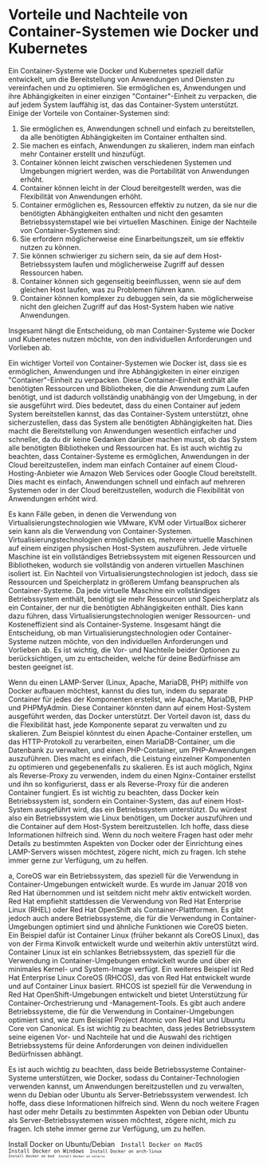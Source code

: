 # Vorteile und Nachteile von Container-Systemen wie Docker und Kubernetes

Ein Container-Systeme wie Docker und Kubernetes speziell dafür entwickelt, um die Bereitstellung von Anwendungen und Diensten zu vereinfachen und zu optimieren. Sie ermöglichen es, Anwendungen und ihre Abhängigkeiten in einer einzigen "Container"-Einheit zu verpacken, die auf jedem System lauffähig ist, das das Container-System unterstützt.
Einige der Vorteile von Container-Systemen sind:
1. Sie ermöglichen es, Anwendungen schnell und einfach zu bereitstellen, da alle benötigten Abhängigkeiten im Container enthalten sind.
2. Sie machen es einfach, Anwendungen zu skalieren, indem man einfach mehr Container erstellt und hinzufügt.
3. Container können leicht zwischen verschiedenen Systemen und Umgebungen migriert werden, was die Portabilität von Anwendungen erhöht.
4. Container können leicht in der Cloud bereitgestellt werden, was die Flexibilität von Anwendungen erhöht.
5. Container ermöglichen es, Ressourcen effektiv zu nutzen, da sie nur die benötigten Abhängigkeiten enthalten und nicht den gesamten Betriebssystemstapel wie bei virtuellen Maschinen.
Einige der Nachteile von Container-Systemen sind:
1. Sie erfordern möglicherweise eine Einarbeitungszeit, um sie effektiv nutzen zu können.
2. Sie können schwieriger zu sichern sein, da sie auf dem Host-Betriebssystem laufen und möglicherweise Zugriff auf dessen Ressourcen haben.
3. Container können sich gegenseitig beeinflussen, wenn sie auf dem gleichen Host laufen, was zu Problemen führen kann.
4. Container können komplexer zu debuggen sein, da sie möglicherweise nicht den gleichen Zugriff auf das Host-System haben wie native Anwendungen.


Insgesamt hängt die Entscheidung, ob man Container-Systeme wie Docker und Kubernetes nutzen möchte, von den individuellen Anforderungen und Vorlieben ab. 

Ein wichtiger Vorteil von Container-Systemen wie Docker ist, dass sie es ermöglichen, Anwendungen und ihre Abhängigkeiten in einer einzigen "Container"-Einheit zu verpacken. Diese Container-Einheit enthält alle benötigten Ressourcen und Bibliotheken, die die Anwendung zum Laufen benötigt, und ist dadurch vollständig unabhängig von der Umgebung, in der sie ausgeführt wird.
Dies bedeutet, dass du einen Container auf jedem System bereitstellen kannst, das das Container-System unterstützt, ohne sicherzustellen, dass das System alle benötigten Abhängigkeiten hat. Dies macht die Bereitstellung von Anwendungen wesentlich einfacher und schneller, da du dir keine Gedanken darüber machen musst, ob das System alle benötigten Bibliotheken und Ressourcen hat.
Es ist auch wichtig zu beachten, dass Container-Systeme es ermöglichen, Anwendungen in der Cloud bereitzustellen, indem man einfach Container auf einem Cloud-Hosting-Anbieter wie Amazon Web Services oder Google Cloud bereitstellt. Dies macht es einfach, Anwendungen schnell und einfach auf mehreren Systemen oder in der Cloud bereitzustellen, wodurch die Flexibilität von Anwendungen erhöht wird.

Es kann Fälle geben, in denen die Verwendung von Virtualisierungstechnologien wie VMware, KVM oder VirtualBox sicherer sein kann als die Verwendung von Container-Systemen. Virtualisierungstechnologien ermöglichen es, mehrere virtuelle Maschinen auf einem einzigen physischen Host-System auszuführen. Jede virtuelle Maschine ist ein vollständiges Betriebssystem mit eigenen Ressourcen und Bibliotheken, wodurch sie vollständig von anderen virtuellen Maschinen isoliert ist. 
Ein Nachteil von Virtualisierungstechnologien ist jedoch, dass sie Ressourcen und Speicherplatz in größerem Umfang beanspruchen als Container-Systeme. Da jede virtuelle Maschine ein vollständiges Betriebssystem enthält, benötigt sie mehr Ressourcen und Speicherplatz als ein Container, der nur die benötigten Abhängigkeiten enthält. Dies kann dazu führen, dass Virtualisierungstechnologien weniger Ressourcen- und Kosteneffizient sind als Container-Systeme.
Insgesamt hängt die Entscheidung, ob man Virtualisierungstechnologien oder Container-Systeme nutzen möchte, von den individuellen Anforderungen und Vorlieben ab. Es ist wichtig, die Vor- und Nachteile beider Optionen zu berücksichtigen, um zu entscheiden, welche für deine Bedürfnisse am besten geeignet ist.


Wenn du einen LAMP-Server (Linux, Apache, MariaDB, PHP) mithilfe von Docker aufbauen möchtest, kannst du dies tun, indem du separate Container für jedes der Komponenten erstellst, wie Apache, MariaDB, PHP und PHPMyAdmin. Diese Container könnten dann auf einem Host-System ausgeführt werden, das Docker unterstützt.
Der Vorteil davon ist, dass du die Flexibilität hast, jede Komponente separat zu verwalten und zu skalieren. Zum Beispiel könntest du einen Apache-Container erstellen, um das HTTP-Protokoll zu verarbeiten, einen MariaDB-Container, um die Datenbank zu verwalten, und einen PHP-Container, um PHP-Anwendungen auszuführen. Dies macht es einfach, die Leistung einzelner Komponenten zu optimieren und gegebenenfalls zu skalieren.
Es ist auch möglich, Nginx als Reverse-Proxy zu verwenden, indem du einen Nginx-Container erstellst und ihn so konfigurierst, dass er als Reverse-Proxy für die anderen Container fungiert.
Es ist wichtig zu beachten, dass Docker kein Betriebssystem ist, sondern ein Container-System, das auf einem Host-System ausgeführt wird, das ein Betriebssystem unterstützt. Du würdest also ein Betriebssystem wie Linux benötigen, um Docker auszuführen und die Container auf dem Host-System bereitzustellen.
Ich hoffe, dass diese Informationen hilfreich sind. Wenn du noch weitere Fragen hast oder mehr Details zu bestimmten Aspekten von Docker oder der Einrichtung eines LAMP-Servers wissen möchtest, zögere nicht, mich zu fragen. Ich stehe immer gerne zur Verfügung, um zu helfen.


a, CoreOS war ein Betriebssystem, das speziell für die Verwendung in Container-Umgebungen entwickelt wurde. Es wurde im Januar 2018 von Red Hat übernommen und ist seitdem nicht mehr aktiv entwickelt worden. Red Hat empfiehlt stattdessen die Verwendung von Red Hat Enterprise Linux (RHEL) oder Red Hat OpenShift als Container-Plattformen.
Es gibt jedoch auch andere Betriebssysteme, die für die Verwendung in Container-Umgebungen optimiert sind und ähnliche Funktionen wie CoreOS bieten. Ein Beispiel dafür ist Container Linux (früher bekannt als CoreOS Linux), das von der Firma Kinvolk entwickelt wurde und weiterhin aktiv unterstützt wird. Container Linux ist ein schlankes Betriebssystem, das speziell für die Verwendung in Container-Umgebungen entwickelt wurde und über ein minimales Kernel- und System-Image verfügt.
Ein weiteres Beispiel ist Red Hat Enterprise Linux CoreOS (RHCOS), das von Red Hat entwickelt wurde und auf Container Linux basiert. RHCOS ist speziell für die Verwendung in Red Hat OpenShift-Umgebungen entwickelt und bietet Unterstützung für Container-Orchestrierung und -Management-Tools.
Es gibt auch andere Betriebssysteme, die für die Verwendung in Container-Umgebungen optimiert sind, wie zum Beispiel Project Atomic von Red Hat und Ubuntu Core von Canonical. Es ist wichtig zu beachten, dass jedes Betriebssystem seine eigenen Vor- und Nachteile hat und die Auswahl des richtigen Betriebssystems für deine Anforderungen von deinen individuellen Bedürfnissen abhängt.


Es ist auch wichtig zu beachten, dass beide Betriebssysteme Container-Systeme unterstützen, wie Docker, sodass du Container-Technologien verwenden kannst, um Anwendungen bereitzustellen und zu verwalten, wenn du Debian oder Ubuntu als Server-Betriebssystem verwendest.
Ich hoffe, dass diese Informationen hilfreich sind. Wenn du noch weitere Fragen hast oder mehr Details zu bestimmten Aspekten von Debian oder Ubuntu als Server-Betriebssystemen wissen möchtest, zögere nicht, mich zu fragen. Ich stehe immer gerne zur Verfügung, um zu helfen.


Install Docker on Ubuntu/Debian
<code>
Install Docker on MacOS
<code>
Install Docker on Windows
<code>
Install Docker on arch-linux
<code>
Install Docker on bsd
<code>
Install Docker on solaris
<code>



